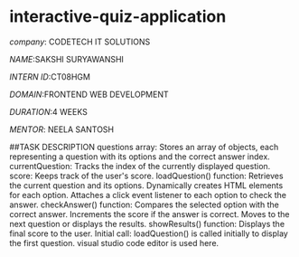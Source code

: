 # interactive-quiz-application

*company*: CODETECH IT SOLUTIONS

*NAME*:SAKSHI SURYAWANSHI

*INTERN ID*:CT08HGM

*DOMAIN*:FRONTEND WEB DEVELOPMENT

*DURATION*:4 WEEKS

*MENTOR*: NEELA SANTOSH

##TASK DESCRIPTION
questions array: Stores an array of objects, each representing a question with its options and the correct answer index.
currentQuestion: Tracks the index of the currently displayed question.
score: Keeps track of the user's score.
loadQuestion() function:
Retrieves the current question and its options.
Dynamically creates HTML elements for each option.
Attaches a click event listener to each option to check the answer.
checkAnswer() function:
Compares the selected option with the correct answer.
Increments the score if the answer is correct.
Moves to the next question or displays the results.
showResults() function:
Displays the final score to the user.
Initial call: loadQuestion() is called initially to display the first question.
visual studio code editor is used here.

